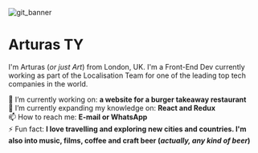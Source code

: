 ![git_banner](https://user-images.githubusercontent.com/30295076/189889778-8b409aec-efd1-4257-a68e-73a43bf20d31.jpg)

# Arturas TY
I'm Arturas (*or just Art*) from London, UK. I'm a Front-End Dev currently working as part of the Localisation Team for one of the leading top tech companies in the world.


🔭 I’m currently working on: **a website for a burger takeaway restaurant**\
🏫 I’m currently expanding my knowledge on: **React and Redux**\
📫 How to reach me: **E-mail or WhatsApp**\
⚡ Fun fact: **I love travelling and exploring new cities and countries. I'm also into music, films, coffee and craft beer (*actually, any kind of beer*)**

